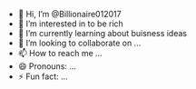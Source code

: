 - 👋 Hi, I’m @Billionaire012017
- 👀 I’m interested in to be rich
- 🌱 I’m currently learning about buisness ideas
- 💞️ I’m looking to collaborate on ...
- 📫 How to reach me ...
- 😄 Pronouns: ...
- ⚡ Fun fact: ...

<!---
Billionaire012017/Billionaire012017 is a ✨ special ✨ repository because its `README.md` (this file) appears on your GitHub profile.
You can click the Preview link to take a look at your changes.
--->
